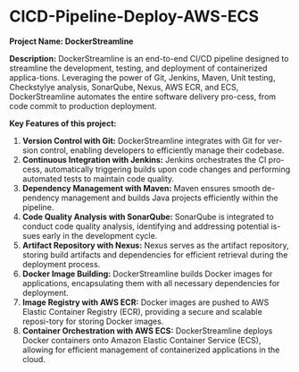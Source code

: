 # CICD-Pipeline-Deploy-AWS-ECS

**Project Name: DockerStreamline**

**Description:** DockerStreamline is an end-to-end CI/CD pipeline designed to streamline the development, testing, and deployment of containerized applica-tions. Leveraging the power of Git, Jenkins, Maven, Unit testing, Checkstylye analysis, SonarQube, Nexus, AWS ECR, and ECS, DockerStreamline automates the entire software delivery pro-cess, from code commit to production deployment.

**Key Features of this project:**

1.	**Version Control with Git:** DockerStreamline integrates with Git for ver-sion control, enabling developers to efficiently manage their codebase.
2.	**Continuous Integration with Jenkins:** Jenkins orchestrates the CI pro-cess, automatically triggering builds upon code changes and performing automated tests to maintain code quality.
3.	**Dependency Management with Maven:** Maven ensures smooth de-pendency management and builds Java projects efficiently within the pipeline.
4.	**Code Quality Analysis with SonarQube:** SonarQube is integrated to conduct code quality analysis, identifying and addressing potential is-sues early in the development cycle.
5.	**Artifact Repository with Nexus:** Nexus serves as the artifact repository, storing build artifacts and dependencies for efficient retrieval during the deployment process.
6.	**Docker Image Building:** DockerStreamline builds Docker images for applications, encapsulating them with all necessary dependencies for deployment.
7.	**Image Registry with AWS ECR:** Docker images are pushed to AWS Elastic Container Registry (ECR), providing a secure and scalable reposi-tory for storing Docker images.
8.	**Container Orchestration with AWS ECS:** DockerStreamline deploys Docker containers onto Amazon Elastic Container Service (ECS), allowing for efficient management of containerized applications in the cloud.
